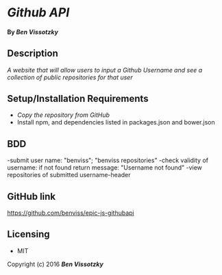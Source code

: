 # _Github API_

#### By _Ben Vissotzky_

## Description

_A website that will allow users to input a Github Username and see a collection of public repositories for that user_

## Setup/Installation Requirements

* _Copy the repository from GitHub_
* Install npm, and dependencies listed in packages.json and bower.json

## BDD
-submit user name: "benviss"; "benviss repositories"
  -check validity of username: if not found return message: "Username not found"
-view repositories of submitted username-header
## GitHub link
https://github.com/benviss/epic-js-githubapi

## Licensing

* MIT

Copyright (c) 2016 **_Ben Vissotzky_**
